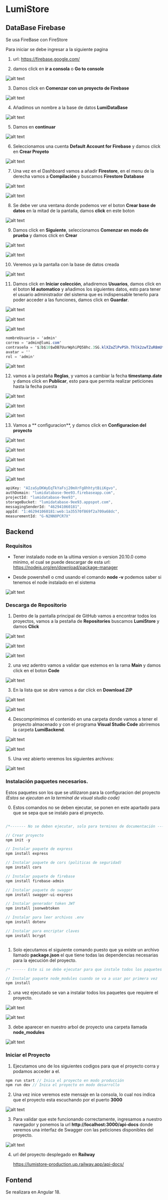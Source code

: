 # LumiStore

## DataBase Firebase
   Se usa FireBase con FireStore

   Para iniciar se debe ingresar a la siguiente pagina
   
   1. url: https://firebase.google.com/
   
   2. damos click en **ir a consola** o **Go to console**

   ![alt text](image-1.png)

   3. Damos click en **Comenzar con un proyecto de Firebase**

   ![alt text](image-2.png)

   4. Añadimos un nombre a la base de datos **LumiDataBase**

   ![alt text](image-3.png)

   5. Damos en **continuar**

   ![alt text](image-4.png)

   6. Seleccionamos una cuenta **Default Account for Firebase** y damos click en **Crear Proyeto**

   ![alt text](image-5.png)

   7. Una vez en el Dashboard vamos a añadir **Firestore**, en el menu de la derecha vamos a **Compilación** y buscamos **Firestore Database**

   ![alt text](image-6.png)

   ![alt text](image-7.png)

   8. Se debe ver una ventana donde podemos ver el boton **Crear base de datos** en la mitad de la pantalla, damos **click** en este boton 

   ![alt text](image-8.png)

   9. Damos click en **Siguiente**, seleccionamos **Comenzar en modo de prueba** y damos click en **Crear**

   ![alt text](image-9.png)

   ![alt text](image-10.png)

   10. Veremos ya la pantalla con la base de datos creada

   ![alt text](image-11.png)

   11. Damos click en **Iniciar colección**, añadiremos **Usuarios**, damos click en el boton **Id automatico** y añadimos los siguientes datos, esto para tener el usuario administrador del sistema que es indispensable tenerlo para poder acceder a las funciones, damos click en **Guardar**.

   ![alt text](image-12.png)

   ![alt text](image-13.png)

   ![alt text](image-14.png)

   ```C#
   nombreUsuario = 'admin'
   correo = 'admin@lumi.com'
   contraseña = '$2b$10$wDB7UurWphiPQ58hc.3SG.klXZaZlPvPSh.Thlk2zwTZuR8mUt9Ie' // contraseña='password'
   avatar = ''
   rol = 'admin'
   ```
   ![alt text](image-15.png)

   12. vamos a la pestaña **Reglas**, y vamos a cambiar la fecha **timestamp.date** y damos click en **Publicar**, esto para que permita realizar peticiones hasta la fecha puesta

   ![alt text](image-16.png)

   ![alt text](image-17.png)

   ![alt text](image-18.png)

   13. Vamos a ** configuracion**, y damos click en **Configuracion del proyecto**

   ![alt text](image-33.png)

   ![alt text](image-34.png)

   ![alt text](image-35.png)

   ![alt text](image-36.png)

   ![alt text](image-37.png)

   ```C#
   apiKey: "AIzaSyDKWyEqTkYaFsj20mXrFg8hhtytBiiKgvo",
   authDomain: "lumidatabase-9ee93.firebaseapp.com",
   projectId: "lumidatabase-9ee93",
   storageBucket: "lumidatabase-9ee93.appspot.com",
   messagingSenderId: "462941060181",
   appId: "1:462941060181:web:1a35570f869f2a709a68dc",
   measurementId: "G-N2NN0PCR7X"
   ```

## Backend

### Requisitos
   - Tener instalado node en la ultima version o version 20.10.0 como minimo, el cual se puede descargar de esta url: https://nodejs.org/en/download/package-manager

   - Desde powershell o cmd usando el comando **node -v** podemos saber si tenemos el node instalado en el sistema

![alt text](image.png)

### Descarga de Repositorio

1. Dentro de la pantalla principal de GitHub vamos a encontrar todos los proyectos, vamos a la pestaña de **Repositories** buscamos **LumiStore** y damos **Click**

![alt text](image-19.png)

![alt text](image-20.png)

![alt text](image-21.png)

2. una vez adentro vamos a validar que estemos en la rama **Main** y damos click en el boton **Code**

![alt text](image-22.png)

3. En la lista que se abre vamos a dar click en **Download ZIP**

![alt text](image-23.png)

![alt text](image-24.png)

4. Descomprimimos el contenido en una carpeta donde vamos a tener el proyecto almacenado y con el programa **Visual Studio Code** abriremos la carpeta **LumiBackend**.

![alt text](image-25.png)

![alt text](image-26.png)

5. Una vez abierto veremos los siguientes archivos:

![alt text](image-27.png)



### Instalación paquetes necesarios. 

Estos paquetes son los que se utilizaron para la configuracion del proyecto *(Estos se ejecutan en la terminal de visual studio code)*

0. Estos comandos no se deben ejecutar, se ponen en este apartado para que se sepa que se instalo para el proyecto.
```C#

/*------- No se deben ejecutar, solo para terminos de documentación --------- */

// Crear proyecto
npm init -y

// Instalar paquete de express
npm install express 

// Instalar paquete de cors (politicas de seguridad)
npm install cors

// Instalar paquete de firebase
npm install firebase-admin

// Instalar paquete de swagger
npm install swagger-ui-express

// Instalar generador token JWT
npm install jsonwebtoken

// Instalar para leer archivos .env
npm install dotenv

// Instalar para encriptar claves
npm install bcrypt



```

1. Solo ejecutamos el siguiente comando puesto que ya existe un archivo llamado **package.json** el que tiene todas las dependencias necesarias para la ejecución del proyecto.

```C#
/* ------ Este si se debe ejecutar para que instale todos los paquetes necesarios ------ */

// Instalar paquete node_modules cuando se va a usar por primera vez
npm install

```
2. una vez ejecutado se van a instalar todos los paquetes que requiere el proyecto.

![alt text](image-28.png)

![alt text](image-29.png)

3. debe aparecer en nuestro arbol de proyecto una carpeta llamada **node_modules**

![alt text](image-30.png)


### Iniciar el Proyecto

1. Ejecutamos uno de los siguientes codigos para que el proyecto corra y podamos acceder a el.

```C#
npm run start // Inica el proyecto en modo producción
npm run dev // Inica el proyecto en modo desarrollo
```

2. Una vez inice veremos este mensaje en la consola, lo cual nos indica que el proyecto esta escuchando por el puerto **3000**

![alt text](image-31.png)

3. Para validar que este funcionando correctamente, ingresamos a nuestro navegador y ponemos la url **http://localhost:3000/api-docs** donde veremos una interfaz de Swagger con las peticiones disponibles del proyecto.

![alt text](image-32.png)


4. url del proyecto desplegado en **Railway**

   https://lumistore-production.up.railway.app/api-docs/

## Fontend
  Se realizara en Angular 18.
